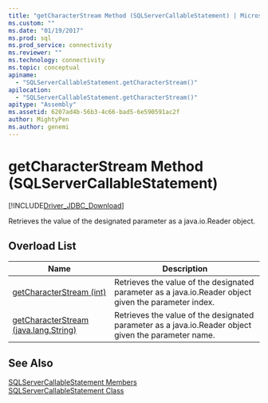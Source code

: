 ```yaml
---
title: "getCharacterStream Method (SQLServerCallableStatement) | Microsoft Docs"
ms.custom: ""
ms.date: "01/19/2017"
ms.prod: sql
ms.prod_service: connectivity
ms.reviewer: ""
ms.technology: connectivity
ms.topic: conceptual
apiname: 
  - "SQLServerCallableStatement.getCharacterStream()"
apilocation: 
  - "SQLServerCallableStatement.getCharacterStream()"
apitype: "Assembly"
ms.assetid: 6207ad4b-56b3-4c66-bad5-6e590591ac2f
author: MightyPen
ms.author: genemi
---
```

# getCharacterStream Method (SQLServerCallableStatement)
[!INCLUDE[Driver_JDBC_Download](../../../includes/driver_jdbc_download.md)]

  Retrieves the value of the designated parameter as a java.io.Reader object.  
  
## Overload List  
  
|Name|Description|  
|----------|-----------------|  
|[getCharacterStream &#40;int&#41;](../../../connect/jdbc/reference/getcharacterstream-int.md)|Retrieves the value of the designated parameter as a java.io.Reader object given the parameter index.|  
|[getCharacterStream &#40;java.lang.String&#41;](../../../connect/jdbc/reference/getcharacterstream-java-lang-string.md)|Retrieves the value of the designated parameter as a java.io.Reader object given the parameter name.|  
  
## See Also  
 [SQLServerCallableStatement Members](../../../connect/jdbc/reference/sqlservercallablestatement-members.md)   
 [SQLServerCallableStatement Class](../../../connect/jdbc/reference/sqlservercallablestatement-class.md)  
  
  

